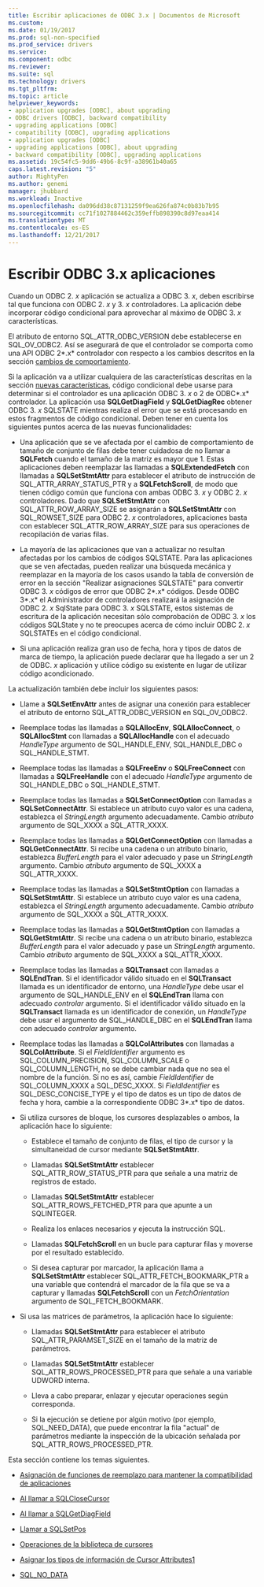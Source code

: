 ```yaml
---
title: Escribir aplicaciones de ODBC 3.x | Documentos de Microsoft
ms.custom: 
ms.date: 01/19/2017
ms.prod: sql-non-specified
ms.prod_service: drivers
ms.service: 
ms.component: odbc
ms.reviewer: 
ms.suite: sql
ms.technology: drivers
ms.tgt_pltfrm: 
ms.topic: article
helpviewer_keywords:
- application upgrades [ODBC], about upgrading
- ODBC drivers [ODBC], backward compatibility
- upgrading applications [ODBC]
- compatibility [ODBC], upgrading applications
- application upgrades [ODBC]
- upgrading applications [ODBC], about upgrading
- backward compatibility [ODBC], upgrading applications
ms.assetid: 19c54fc5-9dd6-49b6-8c9f-a38961b40a65
caps.latest.revision: "5"
author: MightyPen
ms.author: genemi
manager: jhubbard
ms.workload: Inactive
ms.openlocfilehash: da096dd38c87131259f9ea626fa874c0b83b7b95
ms.sourcegitcommit: cc71f1027884462c359effb898390c8d97eaa414
ms.translationtype: MT
ms.contentlocale: es-ES
ms.lasthandoff: 12/21/2017
---
```

# <a name="writing-odbc-3x-applications"></a>Escribir ODBC 3.x aplicaciones
Cuando un ODBC 2. *x* aplicación se actualiza a ODBC 3. *x*, deben escribirse tal que funciona con ODBC 2. *x* y 3. *x* controladores. La aplicación debe incorporar código condicional para aprovechar al máximo de ODBC 3. *x* características.  
  
 El atributo de entorno SQL_ATTR_ODBC_VERSION debe establecerse en SQL_OV_ODBC2. Así se asegurará de que el controlador se comporta como una API ODBC 2*.x* controlador con respecto a los cambios descritos en la sección [cambios de comportamiento](../../../odbc/reference/develop-app/behavioral-changes.md).  
  
 Si la aplicación va a utilizar cualquiera de las características descritas en la sección [nuevas características](../../../odbc/reference/develop-app/new-features.md), código condicional debe usarse para determinar si el controlador es una aplicación ODBC 3. *x* o 2 de ODBC*.x* controlador. La aplicación usa **SQLGetDiagField** y **SQLGetDiagRec** obtener ODBC 3. *x* SQLSTATE mientras realiza el error que se está procesando en estos fragmentos de código condicional. Deben tener en cuenta los siguientes puntos acerca de las nuevas funcionalidades:  
  
-   Una aplicación que se ve afectada por el cambio de comportamiento de tamaño de conjunto de filas debe tener cuidadosa de no llamar a **SQLFetch** cuando el tamaño de la matriz es mayor que 1. Estas aplicaciones deben reemplazar las llamadas a **SQLExtendedFetch** con llamadas a **SQLSetStmtAttr** para establecer el atributo de instrucción de SQL_ATTR_ARRAY_STATUS_PTR y a **SQLFetchScroll**, de modo que tienen código común que funciona con ambas ODBC 3. *x* y ODBC 2. *x* controladores. Dado que **SQLSetStmtAttr** con SQL_ATTR_ROW_ARRAY_SIZE se asignarán a **SQLSetStmtAttr** con SQL_ROWSET_SIZE para ODBC 2. *x* controladores, aplicaciones basta con establecer SQL_ATTR_ROW_ARRAY_SIZE para sus operaciones de recopilación de varias filas.  
  
-   La mayoría de las aplicaciones que van a actualizar no resultan afectadas por los cambios de códigos SQLSTATE. Para las aplicaciones que se ven afectadas, pueden realizar una búsqueda mecánica y reemplazar en la mayoría de los casos usando la tabla de conversión de error en la sección "Realizar asignaciones SQLSTATE" para convertir ODBC 3. *x* códigos de error que ODBC 2*.x* códigos. Desde ODBC 3*.x* el Administrador de controladores realizará la asignación de ODBC 2. *x* SqlState para ODBC 3. *x* SQLSTATE, estos sistemas de escritura de la aplicación necesitan sólo comprobación de ODBC 3. *x* los códigos SQLState y no te preocupes acerca de cómo incluir ODBC 2. *x* SQLSTATEs en el código condicional.  
  
-   Si una aplicación realiza gran uso de fecha, hora y tipos de datos de marca de tiempo, la aplicación puede declarar que ha llegado a ser un 2 de ODBC. *x* aplicación y utilice código su existente en lugar de utilizar código acondicionado.  
  
 La actualización también debe incluir los siguientes pasos:  
  
-   Llame a **SQLSetEnvAttr** antes de asignar una conexión para establecer el atributo de entorno SQL_ATTR_ODBC_VERSION en SQL_OV_ODBC2.  
  
-   Reemplace todas las llamadas a **SQLAllocEnv**, **SQLAllocConnect**, o **SQLAllocStmt** con llamadas a **SQLAllocHandle** con el adecuado *HandleType* argumento de SQL_HANDLE_ENV, SQL_HANDLE_DBC o SQL_HANDLE_STMT.  
  
-   Reemplace todas las llamadas a **SQLFreeEnv** o **SQLFreeConnect** con llamadas a **SQLFreeHandle** con el adecuado *HandleType* argumento de SQL_HANDLE_DBC o SQL_HANDLE_STMT.  
  
-   Reemplace todas las llamadas a **SQLSetConnectOption** con llamadas a **SQLSetConnectAttr**. Si establece un atributo cuyo valor es una cadena, establezca el *StringLength* argumento adecuadamente. Cambio *atributo* argumento de SQL_XXXX a SQL_ATTR_XXXX.  
  
-   Reemplace todas las llamadas a **SQLGetConnectOption** con llamadas a **SQLGetConnectAttr**. Si recibe una cadena o un atributo binario, establezca *BufferLength* para el valor adecuado y pase un *StringLength* argumento. Cambio *atributo* argumento de SQL_XXXX a SQL_ATTR_XXXX.  
  
-   Reemplace todas las llamadas a **SQLSetStmtOption** con llamadas a **SQLSetStmtAttr**. Si establece un atributo cuyo valor es una cadena, establezca el *StringLength* argumento adecuadamente. Cambio *atributo* argumento de SQL_XXXX a SQL_ATTR_XXXX.  
  
-   Reemplace todas las llamadas a **SQLGetStmtOption** con llamadas a **SQLGetStmtAttr**. Si recibe una cadena o un atributo binario, establezca *BufferLength* para el valor adecuado y pase un *StringLength* argumento. Cambio *atributo* argumento de SQL_XXXX a SQL_ATTR_XXXX.  
  
-   Reemplace todas las llamadas a **SQLTransact** con llamadas a **SQLEndTran**. Si el identificador válido situado en el **SQLTransact** llamada es un identificador de entorno, una *HandleType* debe usar el argumento de SQL_HANDLE_ENV en el **SQLEndTran** llama con adecuado *controlar* argumento. Si el identificador válido situado en la **SQLTransact** llamada es un identificador de conexión, un *HandleType* debe usar el argumento de SQL_HANDLE_DBC en el **SQLEndTran** llama con adecuado *controlar* argumento.  
  
-   Reemplace todas las llamadas a **SQLColAttributes** con llamadas a **SQLColAttribute**. Si el *FieldIdentifier* argumento es SQL_COLUMN_PRECISION, SQL_COLUMN_SCALE o SQL_COLUMN_LENGTH, no se debe cambiar nada que no sea el nombre de la función. Si no es así, cambie *FieldIdentifier* de SQL_COLUMN_XXXX a SQL_DESC_XXXX. Si *FieldIdentifier* es SQL_DESC_CONCISE_TYPE y el tipo de datos es un tipo de datos de fecha y hora, cambie a la correspondiente ODBC 3*.x* tipo de datos.  
  
-   Si utiliza cursores de bloque, los cursores desplazables o ambos, la aplicación hace lo siguiente:  
  
    -   Establece el tamaño de conjunto de filas, el tipo de cursor y la simultaneidad de cursor mediante **SQLSetStmtAttr**.  
  
    -   Llamadas **SQLSetStmtAttr** establecer SQL_ATTR_ROW_STATUS_PTR para que señale a una matriz de registros de estado.  
  
    -   Llamadas **SQLSetStmtAttr** establecer SQL_ATTR_ROWS_FETCHED_PTR para que apunte a un SQLINTEGER.  
  
    -   Realiza los enlaces necesarios y ejecuta la instrucción SQL.  
  
    -   Llamadas **SQLFetchScroll** en un bucle para capturar filas y moverse por el resultado establecido.  
  
    -   Si desea capturar por marcador, la aplicación llama a **SQLSetStmtAttr** establecer SQL_ATTR_FETCH_BOOKMARK_PTR a una variable que contendrá el marcador de la fila que se va a capturar y llamadas **SQLFetchScroll** con un *FetchOrientation* argumento de SQL_FETCH_BOOKMARK.  
  
-   Si usa las matrices de parámetros, la aplicación hace lo siguiente:  
  
    -   Llamadas **SQLSetStmtAttr** para establecer el atributo SQL_ATTR_PARAMSET_SIZE en el tamaño de la matriz de parámetros.  
  
    -   Llamadas **SQLSetStmtAttr** establecer SQL_ATTR_ROWS_PROCESSED_PTR para que señale a una variable UDWORD interna.  
  
    -   Lleva a cabo preparar, enlazar y ejecutar operaciones según corresponda.  
  
    -   Si la ejecución se detiene por algún motivo (por ejemplo, SQL_NEED_DATA), que puede encontrar la fila "actual" de parámetros mediante la inspección de la ubicación señalada por SQL_ATTR_ROWS_PROCESSED_PTR.  
  
 Esta sección contiene los temas siguientes.  
  
-   [Asignación de funciones de reemplazo para mantener la compatibilidad de aplicaciones](../../../odbc/reference/develop-app/mapping-replacement-functions-for-backward-compatibility-of-applications.md)  
  
-   [Al llamar a SQLCloseCursor](../../../odbc/reference/develop-app/calling-sqlclosecursor.md)  
  
-   [Al llamar a SQLGetDiagField](../../../odbc/reference/develop-app/calling-sqlgetdiagfield.md)  
  
-   [Llamar a SQLSetPos](../../../odbc/reference/develop-app/calling-sqlsetpos.md)  
  
-   [Operaciones de la biblioteca de cursores](../../../odbc/reference/develop-app/cursor-library-operations.md)  
  
-   [Asignar los tipos de información de Cursor Attributes1](../../../odbc/reference/develop-app/mapping-the-cursor-attributes1-information-types.md)  
  
-   [SQL_NO_DATA](../../../odbc/reference/develop-app/sql-no-data.md)
